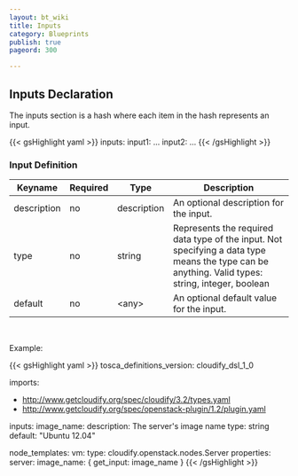 ```yaml
---
layout: bt_wiki
title: Inputs
category: Blueprints
publish: true
pageord: 300

---
```


## Inputs Declaration

The inputs section is a hash where each item in the hash represents an input.

{{< gsHighlight  yaml >}}
inputs:
  input1:
    ...
  input2:
    ...
{{< /gsHighlight >}}


### Input Definition

Keyname     | Required | Type        | Description
----------- | -------- | ----        | -----------
description | no       | description | An optional description for the input.
type        | no       | string      | Represents the required data type of the input. Not specifying a data type means the type can be anything. Valid types: string, integer, boolean
default     | no       | \<any\>     | An optional default value for the input.


<br>


Example:

{{< gsHighlight  yaml >}}
tosca_definitions_version: cloudify_dsl_1_0

imports:
  - http://www.getcloudify.org/spec/cloudify/3.2/types.yaml
  - http://www.getcloudify.org/spec/openstack-plugin/1.2/plugin.yaml

inputs:
  image_name:
    description: The server's image name
    type: string
    default: "Ubuntu 12.04"

node_templates:
  vm:
    type: cloudify.openstack.nodes.Server
    properties:
      server:
        image_name: { get_input: image_name }
{{< /gsHighlight >}}

